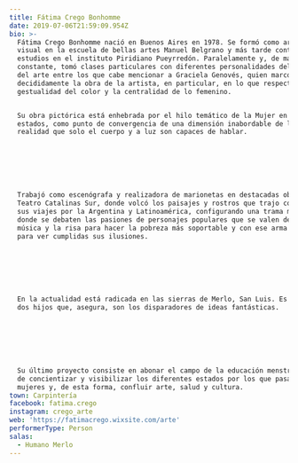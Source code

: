 ```yaml
---
title: Fátima Crego Bonhomme
date: 2019-07-06T21:59:09.954Z
bio: >-
  ​Fátima Crego Bonhomme nació en Buenos Aires en 1978. Se formó como artista
  visual en la escuela de bellas artes Manuel Belgrano y más tarde continuó sus
  estudios en el instituto Piridiano Pueyrredón. Paralelamente y, de manera
  constante, tomó clases particulares con diferentes personalidades del mundo
  del arte entre los que cabe mencionar a Graciela Genovés, quien marcó
  decididamente la obra de la artista, en particular, en lo que respecta a la
  gestualidad del color y la centralidad de lo femenino.


  Su obra pictórica está enhebrada por el hilo temático de la Mujer en todos sus
  estados, como punto de convergencia de una dimensión inabordable de la
  realidad que solo el cuerpo y a luz son capaces de hablar.



   



  Trabajó como escenógrafa y realizadora de marionetas en destacadas obras en el
  Teatro Catalinas Sur, donde volcó los paisajes y rostros que trajo consigo de
  sus viajes por la Argentina y Latinoamérica, configurando una trama miscelánea
  donde se debaten las pasiones de personajes populares que se valen de la
  música y la risa para hacer la pobreza más soportable y con ese arma luchar
  para ver cumplidas sus ilusiones.



   



  En la actualidad está radicada en las sierras de Merlo, San Luis. Es madre de
  dos hijos que, asegura, son los disparadores de ideas fantásticas.



   



  Su último proyecto consiste en abonar el campo de la educación menstrual a fin
  de concientizar y visibilizar los diferentes estados por los que pasan las
  mujeres y, de esta forma, confluir arte, salud y cultura.
town: Carpintería
facebook: fatima.crego
instagram: crego_arte
web: 'https://fatimacrego.wixsite.com/arte'
performerType: Person
salas:
  - Humano Merlo
---
```


